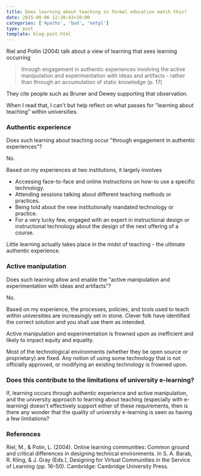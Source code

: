 ```yaml
---
title: Does learning about teaching in formal education match this?
date: 2015-08-06 12:30:43+10:00
categories: ['4paths', 'bad', 'netgl']
type: post
template: blog-post.html
---
```

Riel and Pollin (2004) talk about a view of learning that sees learning occurring

> through engagement in authentic experiences involving the active manipulation and experimentation with ideas and artifacts - rather than through an accumulation of static knowledge (p. 17)

They cite people such as Bruner and Dewey supporting that observation.

When I read that, I can't but help reflect on what passes for "learning about teaching" within universities.

### Authentic experience

Does such learning about teaching occur "through engagement in authentic experiences"?

No.

Based on my experiences at two institutions, it largely involves

- Accessing face-to-face and online instructions on how-to use a specific technology.
- Attending sessions talking about different teaching methods or practices.
- Being told about the new institutionally mandated technology or practice.
- For a very lucky few, engaged with an expert in instructional design or instructional technology about the design of the next offering of a course.

Little learning actually takes place in the midst of teaching - the ultimate authentic experience.

### Active manipulation

Does such learning allow and enable the "active manipulation and experimentation with ideas and artifacts"?

No.

Based on my experience, the processes, policies, and tools used to teach within universities are increasingly set in stone. Clever folk have identified the correct solution and you shall use them as intended.

Active manipulation and experimentation is frowned upon as inefficient and likely to impact equity and equality.

Most of the technological environments (whether they be open source or proprietary) are fixed. Any notion of using some technology that is not officially approved, or modifying an existing technology is frowned upon.

### Does this contribute to the limitations of university e-learning?

If, learning occurs through authentic experience and active manipulation, and the university approach to learning about teaching (especially with e-learning) doesn't effectively support either of these requirements, then is there any wonder that the quality of university e-learning is seen as having a few limitations?

### References

Riel, M., & Polin, L. (2004). Online learning communities: Common ground and critical differences in designing technical environments. In S. A. Barab, R. Kling, & J. Gray (Eds.), Designing for Virtual Communities in the Service of Learning (pp. 16–50). Cambridge: Cambridge University Press.